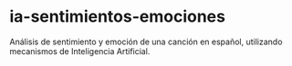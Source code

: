 # ia-sentimientos-emociones
Análisis de sentimiento y emoción de una canción en español, utilizando mecanismos de Inteligencia Artificial.
